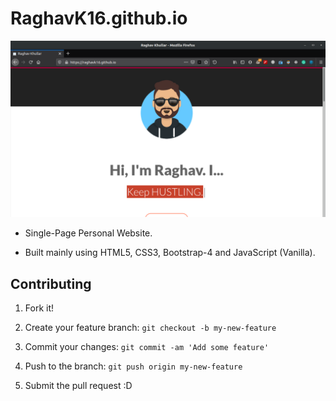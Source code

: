 # RaghavK16.github.io

![RaghavK16](https://github.com/raghavk16/raghavk16.github.io/blob/master/website1.png?raw=true)

* Single-Page Personal Website.

* Built mainly using HTML5, CSS3, Bootstrap-4 and JavaScript (Vanilla).

## Contributing

1. Fork it!

2. Create your feature branch: 
`git checkout -b my-new-feature`

3. Commit your changes: 
`git commit -am 'Add some feature'`

4. Push to the branch: 
`git push origin my-new-feature`

5. Submit the pull request :D

